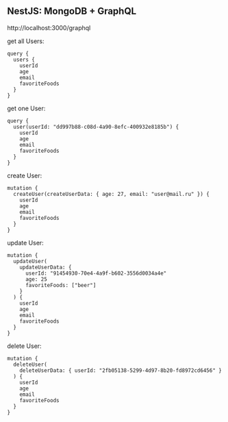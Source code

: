 ## NestJS: MongoDB + GraphQL

http://localhost:3000/graphql

get all Users:

```
query {
  users {
    userId
    age
    email
    favoriteFoods
  }
}
```

get one User:

```
query {
  user(userId: "dd997b88-c08d-4a90-8efc-400932e8185b") {
    userId
    age
    email
    favoriteFoods
  }
}
```

create User:

```
mutation {
  createUser(createUserData: { age: 27, email: "user@mail.ru" }) {
    userId
    age
    email
    favoriteFoods
  }
}
```

update User:

```
mutation {
  updateUser(
    updateUserData: {
      userId: "91454930-70e4-4a9f-b602-3556d0034a4e"
      age: 25
      favoriteFoods: ["beer"]
    }
  ) {
    userId
    age
    email
    favoriteFoods
  }
}
```

delete User:

```
mutation {
  deleteUser(
    deleteUserData: { userId: "2fb05138-5299-4d97-8b20-fd8972cd6456" }
  ) {
    userId
    age
    email
    favoriteFoods
  }
}
```